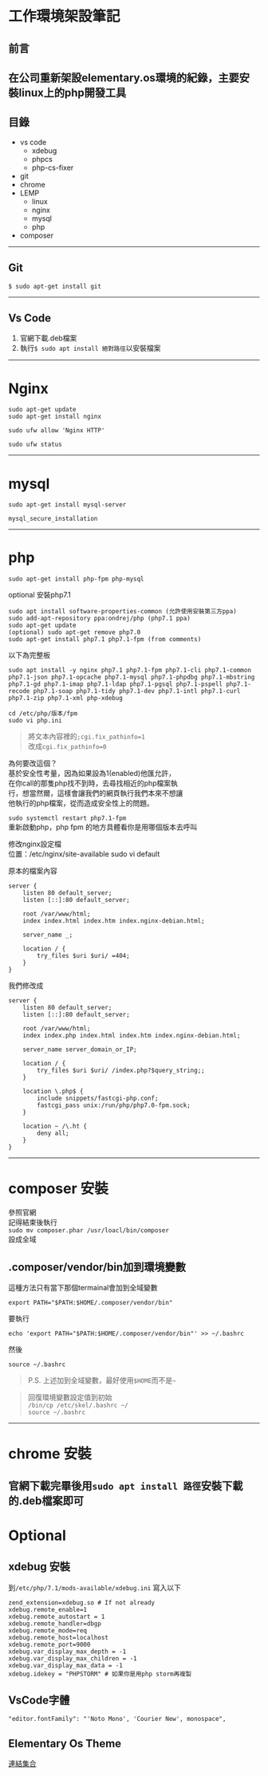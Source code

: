 # 工作環境架設筆記
## 前言
在公司重新架設elementary.os環境的紀錄，主要安裝linux上的php開發工具
---
## 目錄
* vs code
    * xdebug
    * phpcs
    * php-cs-fixer
* git
* chrome
* LEMP
    * linux
    * nginx
    * mysql
    * php
* composer
---
## Git

```
$ sudo apt-get install git
```
---
## Vs Code
1. 官網下載.deb檔案
2. 執行```$ sudo apt install 絕對路徑```以安裝檔案
---
# Nginx

```
sudo apt-get update
sudo apt-get install nginx

sudo ufw allow 'Nginx HTTP'

sudo ufw status
```
---
# mysql

```
sudo apt-get install mysql-server

mysql_secure_installation
```

---
# php

```sudo apt-get install php-fpm php-mysql```

optional 安裝php7.1   
```
sudo apt install software-properties-common (允許使用安裝第三方ppa)
sudo add-apt-repository ppa:ondrej/php (php7.1 ppa)
sudo apt-get update
(optional) sudo apt-get remove php7.0
sudo apt-get install php7.1 php7.1-fpm (from comments)
```

以下為完整板
```
sudo apt install -y nginx php7.1 php7.1-fpm php7.1-cli php7.1-common php7.1-json php7.1-opcache php7.1-mysql php7.1-phpdbg php7.1-mbstring php7.1-gd php7.1-imap php7.1-ldap php7.1-pgsql php7.1-pspell php7.1-recode php7.1-soap php7.1-tidy php7.1-dev php7.1-intl php7.1-curl php7.1-zip php7.1-xml php-xdebug
```

```
cd /etc/php/版本/fpm  
sudo vi php.ini
```
>  將文本內容裡的```;cgi.fix_pathinfo=1```  
改成```cgi.fix_pathinfo=0```
 
為何要改這個？  
基於安全性考量，因為如果設為1(enabled)他匯允許，  
在你call的那隻php找不到時，去尋找相近的php檔案執  
行，想當然爾，這樣會讓我們的網頁執行我們本來不想讓  
他執行的php檔案，從而造成安全性上的問題。

```sudo systemctl restart php7.1-fpm   ```  
重新啟動php，php fpm 的地方具體看你是用哪個版本去呼叫

修改nginx設定檔  
位置：/etc/nginx/site-available
sudo vi default

原本的檔案內容  

    server {
        listen 80 default_server;
        listen [::]:80 default_server;

        root /var/www/html;
        index index.html index.htm index.nginx-debian.html;

        server_name _;

        location / {
            try_files $uri $uri/ =404;
        }
    }

我們修改成

    server {
        listen 80 default_server;
        listen [::]:80 default_server;
    
        root /var/www/html;
        index index.php index.html index.htm index.nginx-debian.html;
    
        server_name server_domain_or_IP;
    
        location / {
            try_files $uri $uri/ /index.php?$query_string;;
        }
    
        location \.php$ {
            include snippets/fastcgi-php.conf;
            fastcgi_pass unix:/run/php/php7.0-fpm.sock;
        }
    
        location ~ /\.ht {
            deny all;
        }
    }
---
# composer 安裝

參照官網  
記得結束後執行  
```sudo mv composer.phar /usr/loacl/bin/composer```  
設成全域

## .composer/vendor/bin加到環境變數  
這種方法只有當下那個termainal會加到全域變數
```
export PATH="$PATH:$HOME/.composer/vendor/bin"
```
要執行
```
echo 'export PATH="$PATH:$HOME/.composer/vendor/bin"' >> ~/.bashrc
```
然後
```
source ~/.bashrc
```

> P.S. 上述加到全域變數，最好使用```$HOME```而不是```~```

> 回復環境變數設定值到初始  
> ```/bin/cp /etc/skel/.bashrc ~/```   
> ```source ~/.bashrc``` 
---

# chrome 安裝
官網下載完畢後用```sudo apt install 路徑```安裝下載的.deb檔案即可
---

# Optional 

## xdebug 安裝

到```/etc/php/7.1/mods-available/xdebug.ini```
寫入以下

    zend_extension=xdebug.so # If not already
    xdebug.remote_enable=1
    xdebug.remote_autostart = 1
    xdebug.remote_handler=dbgp
    xdebug.remote_mode=req
    xdebug.remote_host=localhost
    xdebug.remote_port=9000
    xdebug.var_display_max_depth = -1
    xdebug.var_display_max_children = -1
    xdebug.var_display_max_data = -1
    xdebug.idekey = "PHPSTORM" # 如果你是用php storm再複製

## VsCode字體
```"editor.fontFamily": "'Noto Mono', 'Courier New', monospace",```

## Elementary Os Theme

[連結集合](https://www.one-tab.com/page/7UeZ7hnbSWKsLxUXplf3-Q)


